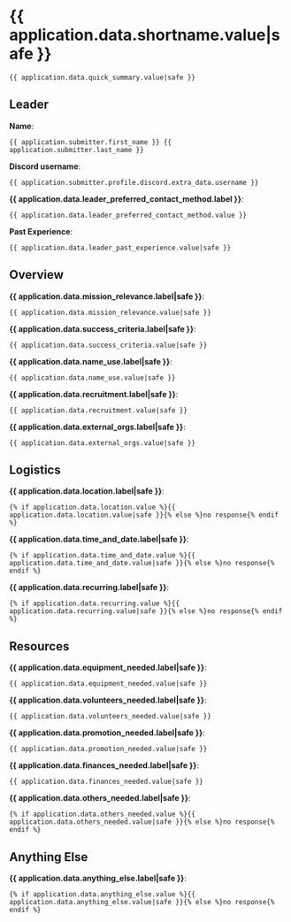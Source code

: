 # {{ application.data.shortname.value|safe }}

```
{{ application.data.quick_summary.value|safe }}
```

## Leader

**Name**:
```
{{ application.submitter.first_name }} {{ application.submitter.last_name }}
```

**Discord username**:
```
{{ application.submitter.profile.discord.extra_data.username }}
```

**{{ application.data.leader_preferred_contact_method.label }}**:
```
{{ application.data.leader_preferred_contact_method.value }}
```

**Past Experience**:
```
{{ application.data.leader_past_experience.value|safe }}
```

## Overview

**{{ application.data.mission_relevance.label|safe }}**:
```
{{ application.data.mission_relevance.value|safe }}
```

**{{ application.data.success_criteria.label|safe }}**:
```
{{ application.data.success_criteria.value|safe }}
```

**{{ application.data.name_use.label|safe }}**:
```
{{ application.data.name_use.value|safe }}
```

**{{ application.data.recruitment.label|safe }}**:
```
{{ application.data.recruitment.value|safe }}
```

**{{ application.data.external_orgs.label|safe }}**:
```
{{ application.data.external_orgs.value|safe }}
```

## Logistics

**{{ application.data.location.label|safe }}**:
```
{% if application.data.location.value %}{{ application.data.location.value|safe }}{% else %}no response{% endif %}
```

**{{ application.data.time_and_date.label|safe }}**:
```
{% if application.data.time_and_date.value %}{{ application.data.time_and_date.value|safe }}{% else %}no response{% endif %}
```

**{{ application.data.recurring.label|safe }}**:
```
{% if application.data.recurring.value %}{{ application.data.recurring.value|safe }}{% else %}no response{% endif %}
```

## Resources

**{{ application.data.equipment_needed.label|safe }}**:
```
{{ application.data.equipment_needed.value|safe }}
```

**{{ application.data.volunteers_needed.label|safe }}**:
```
{{ application.data.volunteers_needed.value|safe }}
```

**{{ application.data.promotion_needed.label|safe }}**:
```
{{ application.data.promotion_needed.value|safe }}
```

**{{ application.data.finances_needed.label|safe }}**:
```
{{ application.data.finances_needed.value|safe }}
```

**{{ application.data.others_needed.label|safe }}**:
```
{% if application.data.others_needed.value %}{{ application.data.others_needed.value|safe }}{% else %}no response{% endif %}
```

## Anything Else

**{{ application.data.anything_else.label|safe }}**:
```
{% if application.data.anything_else.value %}{{ application.data.anything_else.value|safe }}{% else %}no response{% endif %}
```
